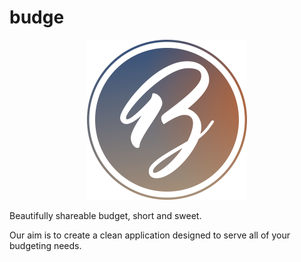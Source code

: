 # budge
<p align="center">
	<img width="256" src="public/images/budge_icon.png">
</p>

Beautifully shareable budget, short and sweet.

Our aim is to create a clean application designed to serve all of your budgeting needs.